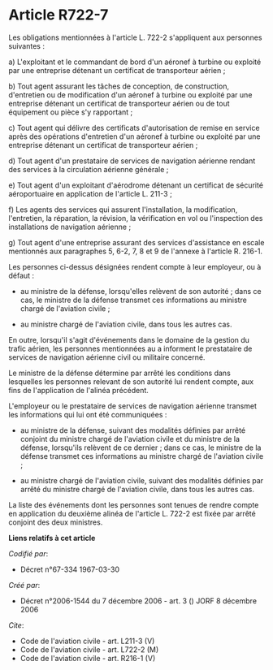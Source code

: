 # Article R722-7

Les obligations mentionnées à l'article L. 722-2 s'appliquent aux personnes suivantes :

a) L'exploitant et le commandant de bord d'un aéronef à turbine ou exploité par une entreprise détenant un certificat de
transporteur aérien ;

b) Tout agent assurant les tâches de conception, de construction, d'entretien ou de modification d'un aéronef à turbine ou
exploité par une entreprise détenant un certificat de transporteur aérien ou de tout équipement ou pièce s'y rapportant ;

c) Tout agent qui délivre des certificats d'autorisation de remise en service après des opérations d'entretien d'un aéronef à
turbine ou exploité par une entreprise détenant un certificat de transporteur aérien ;

d) Tout agent d'un prestataire de services de navigation aérienne rendant des services à la circulation aérienne générale ;

e) Tout agent d'un exploitant d'aérodrome détenant un certificat de sécurité aéroportuaire en application de l'article L.
211-3 ;

f) Les agents des services qui assurent l'installation, la modification, l'entretien, la réparation, la révision, la
vérification en vol ou l'inspection des installations de navigation aérienne ;

g) Tout agent d'une entreprise assurant des services d'assistance en escale mentionnés aux paragraphes 5, 6-2, 7, 8 et 9 de
l'annexe à l'article R. 216-1.

Les personnes ci-dessus désignées rendent compte à leur employeur, ou à défaut :

- au ministre de la défense, lorsqu'elles relèvent de son autorité ; dans ce cas, le ministre de la défense transmet ces
informations au ministre chargé de l'aviation civile ;

- au ministre chargé de l'aviation civile, dans tous les autres cas.

En outre, lorsqu'il s'agit d'événements dans le domaine de la gestion du trafic aérien, les personnes mentionnées au a
informent le prestataire de services de navigation aérienne civil ou militaire concerné.

Le ministre de la défense détermine par arrêté les conditions dans lesquelles les personnes relevant de son autorité lui
rendent compte, aux fins de l'application de l'alinéa précédent.

L'employeur ou le prestataire de services de navigation aérienne transmet les informations qui lui ont été communiquées :

- au ministre de la défense, suivant des modalités définies par arrêté conjoint du ministre chargé de l'aviation civile et du
ministre de la défense, lorsqu'ils relèvent de ce dernier ; dans ce cas, le ministre de la défense transmet ces informations
au ministre chargé de l'aviation civile ;

- au ministre chargé de l'aviation civile, suivant des modalités définies par arrêté du ministre chargé de l'aviation civile,
dans tous les autres cas.

La liste des événements dont les personnes sont tenues de rendre compte en application du deuxième alinéa de l'article L.
722-2 est fixée par arrêté conjoint des deux ministres.

**Liens relatifs à cet article**

_Codifié par_:

  - Décret n°67-334 1967-03-30

_Créé par_:

  - Décret n°2006-1544 du 7 décembre 2006 - art. 3 () JORF 8 décembre 2006

_Cite_:

  - Code de l'aviation civile - art. L211-3 (V)
  - Code de l'aviation civile - art. L722-2 (M)
  - Code de l'aviation civile - art. R216-1 (V)
